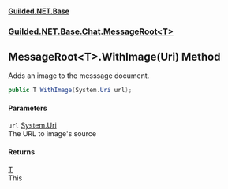 #### [Guilded.NET.Base](Guilded_NET_Base.md 'Guilded.NET.Base')
### [Guilded.NET.Base.Chat](Guilded_NET_Base.md#Guilded_NET_Base_Chat 'Guilded.NET.Base.Chat').[MessageRoot&lt;T&gt;](MessageRoot_T_.md 'Guilded.NET.Base.Chat.MessageRoot&lt;T&gt;')
## MessageRoot&lt;T&gt;.WithImage(Uri) Method
Adds an image to the messsage document.  
```csharp
public T WithImage(System.Uri url);
```
#### Parameters
<a name='Guilded_NET_Base_Chat_MessageRoot_T__WithImage(System_Uri)_url'></a>
`url` [System.Uri](https://docs.microsoft.com/en-us/dotnet/api/System.Uri 'System.Uri')  
The URL to image's source
  
#### Returns
[T](MessageRoot_T_.md#Guilded_NET_Base_Chat_MessageRoot_T__T 'Guilded.NET.Base.Chat.MessageRoot&lt;T&gt;.T')  
This
